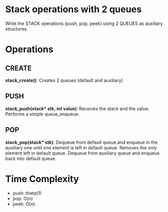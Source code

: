 # Stack operations with 2 queues

Write the STACK operations (push, pop, peek) using 2 QUEUES as auxiliary structures.

# Operations
## CREATE

**stack_create()**:
Creates 2 queues (default and auxiliary)

## PUSH

**stack_push(stack\* stk, int value)**:
Receives the stack and the value.
Performs a simple queue_enqueue.

## POP

**stack_pop(stack\* stk)**:
Dequeue from default queue and enqueue in the auxiliary one until one element is left in default queue.
Removes the only element left in default queue.
Dequeue from auxiliary queue and enqueue back into default queue.


# Time Complexity
- push: theta(1)
- pop: O(n)
- peek: O(n)



